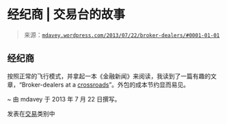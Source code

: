 <!--yml

类别：未分类

日期：2024-05-18 06:22:16

-->

# 经纪商 | 交易台的故事

> 来源：[`mdavey.wordpress.com/2013/07/22/broker-dealers/#0001-01-01`](https://mdavey.wordpress.com/2013/07/22/broker-dealers/#0001-01-01)

## 经纪商

按照正常的飞行模式，并拿起一本《金融新闻》来阅读，我读到了一篇有趣的文章，“Broker-dealers at a [crossroads](http://www.efinancialnews.com/story/2013-07-15/broker-dealers-at-a-crossroads)”。外包的成本节约显而易见。

~ 由 mdavey 于 2013 年 7 月 22 日撰写。

发表在[交易](https://mdavey.wordpress.com/category/trading/)类别中

